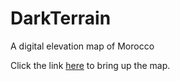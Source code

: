 # DarkTerrain
A digital elevation map of Morocco

Click the link <a href="https://bstefansen.github.io/DarkTerrain/">here</a> to bring up the map.
